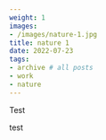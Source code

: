 ```yaml
---
weight: 1
images:
- /images/nature-1.jpg
title: nature 1
date: 2022-07-23
tags:
- archive # all posts
- work
- nature
---
```


Test

test
